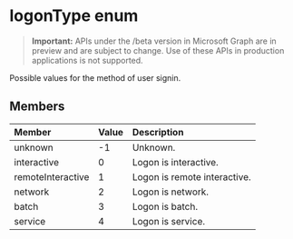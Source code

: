 # logonType enum

> **Important:** APIs under the /beta version in Microsoft Graph are in preview and are subject to change. Use of these APIs in production applications is not supported.

Possible values for the method of user signin.

## Members

|Member|Value|Description|
|:---|:---|:---|
|unknown|-1|Unknown.|
|interactive|0|Logon is interactive.|
|remoteInteractive|1| Logon is remote interactive.|
|network|2| Logon is network.|
|batch|3| Logon is batch.|
|service|4| Logon is service.|
